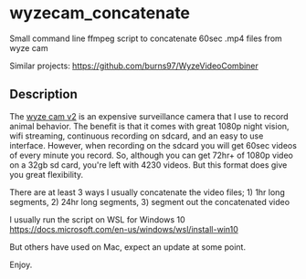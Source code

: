 # wyzecam_concatenate
Small command line ffmpeg script to concatenate 60sec .mp4 files from wyze cam

Similar projects:
https://github.com/burns97/WyzeVideoCombiner


## Description 
The [wyze cam v2](https://wyze.com/wyze-cam.html) is an expensive surveillance camera that I use to record animal behavior. The benefit is that it comes with great 1080p night vision, wifi streaming, continuous recording on sdcard, and an easy to use interface. However, when recording on the sdcard you will get 60sec videos of every minute you record. So, although you can get 72hr+ of 1080p video on a 32gb sd card, you're left with 4230 videos. But this format does give you great flexibility.

There are at least 3 ways I usually concatenate the video files; 1) 1hr long segments, 2) 24hr long segments, 3) segment out the concatenated video

I usually run the script on WSL for Windows 10 https://docs.microsoft.com/en-us/windows/wsl/install-win10 

But others have used on Mac, expect an update at some point. 

Enjoy.
